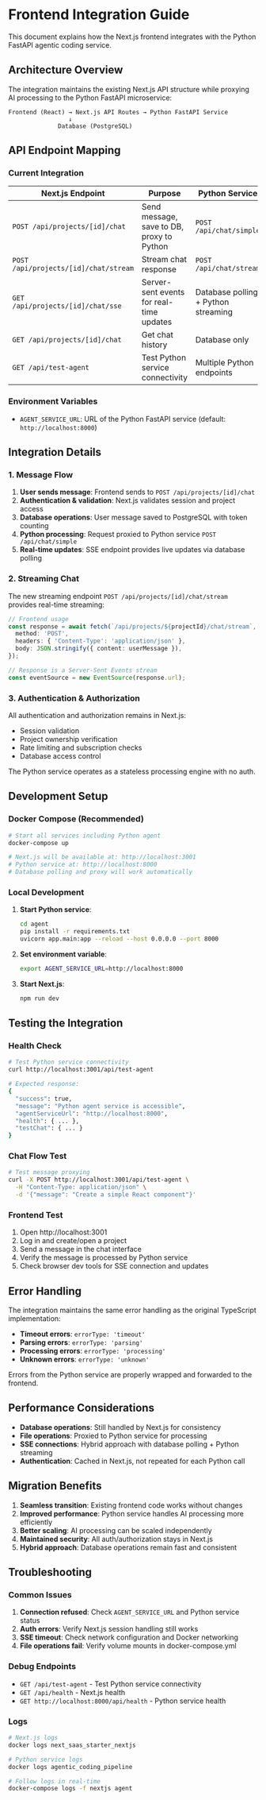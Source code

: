 # Frontend Integration Guide

This document explains how the Next.js frontend integrates with the Python FastAPI agentic coding service.

## Architecture Overview

The integration maintains the existing Next.js API structure while proxying AI processing to the Python FastAPI microservice:

```
Frontend (React) → Next.js API Routes → Python FastAPI Service
                 ↓
              Database (PostgreSQL)
```

## API Endpoint Mapping

### Current Integration

| Next.js Endpoint                      | Purpose                                   | Python Service                      |
| ------------------------------------- | ----------------------------------------- | ----------------------------------- |
| `POST /api/projects/[id]/chat`        | Send message, save to DB, proxy to Python | `POST /api/chat/simple`             |
| `POST /api/projects/[id]/chat/stream` | Stream chat response                      | `POST /api/chat/stream`             |
| `GET /api/projects/[id]/chat/sse`     | Server-sent events for real-time updates  | Database polling + Python streaming |
| `GET /api/projects/[id]/chat`         | Get chat history                          | Database only                       |
| `GET /api/test-agent`                 | Test Python service connectivity          | Multiple Python endpoints           |

### Environment Variables

- `AGENT_SERVICE_URL`: URL of the Python FastAPI service (default: `http://localhost:8000`)

## Integration Details

### 1. Message Flow

1. **User sends message**: Frontend sends to `POST /api/projects/[id]/chat`
2. **Authentication & validation**: Next.js validates session and project access
3. **Database operations**: User message saved to PostgreSQL with token counting
4. **Python processing**: Request proxied to Python service `POST /api/chat/simple`
5. **Real-time updates**: SSE endpoint provides live updates via database polling

### 2. Streaming Chat

The new streaming endpoint `POST /api/projects/[id]/chat/stream` provides real-time streaming:

```typescript
// Frontend usage
const response = await fetch(`/api/projects/${projectId}/chat/stream`, {
  method: 'POST',
  headers: { 'Content-Type': 'application/json' },
  body: JSON.stringify({ content: userMessage }),
});

// Response is a Server-Sent Events stream
const eventSource = new EventSource(response.url);
```

### 3. Authentication & Authorization

All authentication and authorization remains in Next.js:

- Session validation
- Project ownership verification
- Rate limiting and subscription checks
- Database access control

The Python service operates as a stateless processing engine with no auth.

## Development Setup

### Docker Compose (Recommended)

```bash
# Start all services including Python agent
docker-compose up

# Next.js will be available at: http://localhost:3001
# Python service at: http://localhost:8000
# Database polling and proxy will work automatically
```

### Local Development

1. **Start Python service**:

   ```bash
   cd agent
   pip install -r requirements.txt
   uvicorn app.main:app --reload --host 0.0.0.0 --port 8000
   ```

2. **Set environment variable**:

   ```bash
   export AGENT_SERVICE_URL=http://localhost:8000
   ```

3. **Start Next.js**:
   ```bash
   npm run dev
   ```

## Testing the Integration

### Health Check

```bash
# Test Python service connectivity
curl http://localhost:3001/api/test-agent

# Expected response:
{
  "success": true,
  "message": "Python agent service is accessible",
  "agentServiceUrl": "http://localhost:8000",
  "health": { ... },
  "testChat": { ... }
}
```

### Chat Flow Test

```bash
# Test message proxying
curl -X POST http://localhost:3001/api/test-agent \
  -H "Content-Type: application/json" \
  -d '{"message": "Create a simple React component"}'
```

### Frontend Test

1. Open http://localhost:3001
2. Log in and create/open a project
3. Send a message in the chat interface
4. Verify the message is processed by Python service
5. Check browser dev tools for SSE connection and updates

## Error Handling

The integration maintains the same error handling as the original TypeScript implementation:

- **Timeout errors**: `errorType: 'timeout'`
- **Parsing errors**: `errorType: 'parsing'`
- **Processing errors**: `errorType: 'processing'`
- **Unknown errors**: `errorType: 'unknown'`

Errors from the Python service are properly wrapped and forwarded to the frontend.

## Performance Considerations

- **Database operations**: Still handled by Next.js for consistency
- **File operations**: Proxied to Python service for processing
- **SSE connections**: Hybrid approach with database polling + Python streaming
- **Authentication**: Cached in Next.js, not repeated for each Python call

## Migration Benefits

1. **Seamless transition**: Existing frontend code works without changes
2. **Improved performance**: Python service handles AI processing more efficiently
3. **Better scaling**: AI processing can be scaled independently
4. **Maintained security**: All auth/authorization stays in Next.js
5. **Hybrid approach**: Database operations remain fast and consistent

## Troubleshooting

### Common Issues

1. **Connection refused**: Check `AGENT_SERVICE_URL` and Python service status
2. **Auth errors**: Verify Next.js session handling still works
3. **SSE timeout**: Check network configuration and Docker networking
4. **File operations fail**: Verify volume mounts in docker-compose.yml

### Debug Endpoints

- `GET /api/test-agent` - Test Python service connectivity
- `GET /api/health` - Next.js health
- `GET http://localhost:8000/api/health` - Python service health

### Logs

```bash
# Next.js logs
docker logs next_saas_starter_nextjs

# Python service logs
docker logs agentic_coding_pipeline

# Follow logs in real-time
docker-compose logs -f nextjs agent
```
